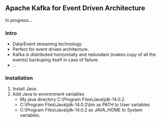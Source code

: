 <h2>Apache Kafka for Event Driven Architecture</h2>
In progress...
<h3>Intro</h3>
<ul>
  <li>Data/Event streaming technology.</li>
  <li>Perfect for event driven architecture.</li>
  <li>Kafka is distributed horizontally and redundant (makes copy of all the events) backuping itself in case of failure.</li>
  <li>...</li>
</ul>
<h3>Installation</h3>
<ol>
  <li>Install Java.</li>
  <li>Add Java to environment variables
      <ul>
        <li>My java directory C:\Program Files\Java\jdk-14.0.2.</li>
        <li>C:\Program Files\Java\jdk-14.0.2\bin as PATH to User variables.</li>
        <li>C:\Program Files\Java\jdk-14.0.2 as JAVA_HOME to System variables.</li>
      </ul>
  </li>
</ol>
